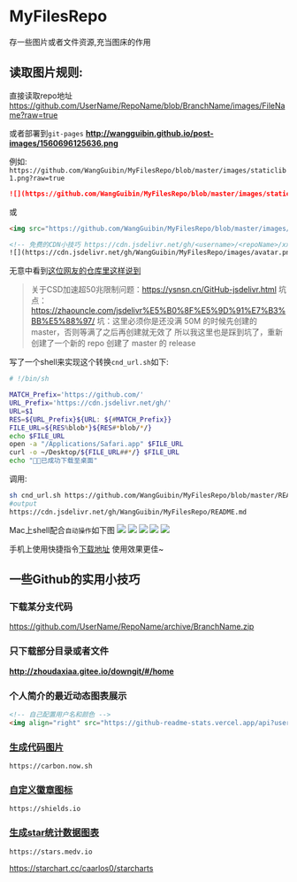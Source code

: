 # MyFilesRepo
存一些图片或者文件资源,充当图床的作用

## 读取图片规则:

直接读取repo地址
https://github.com/UserName/RepoName/blob/BranchName/images/FileName?raw=true

或者部署到`git-pages`
**http://wangguibin.github.io/post-images/1560696125636.png**

例如: 
`https://github.com/WangGuibin/MyFilesRepo/blob/master/images/staticlib1.png?raw=true`

```md
![](https://github.com/WangGuibin/MyFilesRepo/blob/master/images/staticlib1.png?raw=true)

```
或

```html
<img src="https://github.com/WangGuibin/MyFilesRepo/blob/master/images/staticlib1.png?raw=true" alt="" loading="lazy">

```

```html
<!-- 免费的CDN小技巧 https://cdn.jsdelivr.net/gh/<username>/<repoName>/xxx/xxx 真的香~  -->
![](https://cdn.jsdelivr.net/gh/WangGuibin/MyFilesRepo/images/avatar.png)
```
无意中看到[这位网友的仓库里这样说到](https://github.com/CNAD666/MyData)
> 关于CSD加速超50兆限制问题：https://ysnsn.cn/GitHub-jsdelivr.html
坑点：https://zhaouncle.com/jsdelivr%E5%B0%8F%E5%9D%91%E7%B3%BB%E5%88%97/
坑：这里必须你是还没满 50M 的时候先创建的 master，否则等满了之后再创建就无效了
所以我这里也是踩到坑了，重新创建了一个新的 repo 创建了 master 的 release


写了一个shell来实现这个转换`cnd_url.sh`如下:
```bash
# !/bin/sh

MATCH_Prefix='https://github.com/'
URL_Prefix='https://cdn.jsdelivr.net/gh/'
URL=$1
RES=${URL_Prefix}${URL: ${#MATCH_Prefix}}
FILE_URL=${RES%blob*}${RES#*blob/*/}
echo $FILE_URL
open -a "/Applications/Safari.app" $FILE_URL
curl -o ~/Desktop/${FILE_URL##*/} $FILE_URL
echo "🚀🚀已成功下载至桌面"
```
调用: 
```bash
sh cnd_url.sh https://github.com/WangGuibin/MyFilesRepo/blob/master/README.md
#output
https://cdn.jsdelivr.net/gh/WangGuibin/MyFilesRepo/README.md
```

Mac上shell配合`自动操作`如下图
![](https://cdn.jsdelivr.net/gh/WangGuibin/MyFilesRepo/images/readme_icon00001.png)
![](https://cdn.jsdelivr.net/gh/WangGuibin/MyFilesRepo/images/readme_icon00002.png)
![](https://cdn.jsdelivr.net/gh/WangGuibin/MyFilesRepo/images/readme_icon00003.png)
![](https://cdn.jsdelivr.net/gh/WangGuibin/MyFilesRepo/images/readme_icon00004.png)
![](https://cdn.jsdelivr.net/gh/WangGuibin/MyFilesRepo/images/readme_icon00005.png)


手机上使用快捷指令[下载地址](https://www.icloud.com/shortcuts/c0a21ee9ab6c41b7aa91bb2be16130a7) 使用效果更佳~


## 一些Github的实用小技巧
### 下载某分支代码
https://github.com/UserName/RepoName/archive/BranchName.zip
### 只下载部分目录或者文件
**http://zhoudaxiaa.gitee.io/downgit/#/home**

### 个人简介的最近动态图表展示
```html
<!-- 自己配置用户名和颜色 -->
<img align="right" src="https://github-readme-stats.vercel.app/api?username=<UserName>&show_icons=true&icon_color=805AD5&text_color=2edfa3&bg_color=ffffff&hide_title=true&title_color=20a0ff" alt="CoderWGB's GitHub Stats">
```
### [生成代码图片](https://carbon.now.sh)
```
https://carbon.now.sh
```
### [自定义徽章图标](https://shields.io)
```
https://shields.io
```

### [生成star统计数据图表](https://stars.medv.io)
```
https://stars.medv.io
```
https://starchart.cc/caarlos0/starcharts

